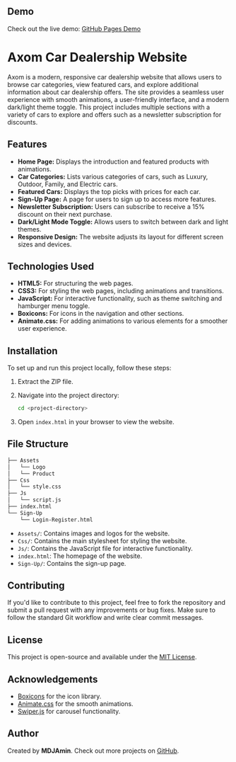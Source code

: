 ## Demo

Check out the live demo: [GitHub Pages Demo](https://mdjamin.github.io/Axom/)

# Axom Car Dealership Website

Axom is a modern, responsive car dealership website that allows users to browse car categories, view featured cars, and explore additional information about car dealership offers. The site provides a seamless user experience with smooth animations, a user-friendly interface, and a modern dark/light theme toggle. This project includes multiple sections with a variety of cars to explore and offers such as a newsletter subscription for discounts.

## Features

- **Home Page:** Displays the introduction and featured products with animations.
- **Car Categories:** Lists various categories of cars, such as Luxury, Outdoor, Family, and Electric cars.
- **Featured Cars:** Displays the top picks with prices for each car.
- **Sign-Up Page:** A page for users to sign up to access more features.
- **Newsletter Subscription:** Users can subscribe to receive a 15% discount on their next purchase.
- **Dark/Light Mode Toggle:** Allows users to switch between dark and light themes.
- **Responsive Design:** The website adjusts its layout for different screen sizes and devices.

## Technologies Used

- **HTML5:** For structuring the web pages.
- **CSS3:** For styling the web pages, including animations and transitions.
- **JavaScript:** For interactive functionality, such as theme switching and hamburger menu toggle.
- **Boxicons:** For icons in the navigation and other sections.
- **Animate.css:** For adding animations to various elements for a smoother user experience.

## Installation

To set up and run this project locally, follow these steps:

1. Extract the ZIP file.

2. Navigate into the project directory:

   ```bash
   cd <project-directory>
   ```

3. Open `index.html` in your browser to view the website.

## File Structure

```bash
├── Assets
│   └── Logo
│   └── Product
├── Css
│   └── style.css
├── Js
│   └── script.js
├── index.html
└── Sign-Up
    └── Login-Register.html
```

- `Assets/`: Contains images and logos for the website.
- `Css/`: Contains the main stylesheet for styling the website.
- `Js/`: Contains the JavaScript file for interactive functionality.
- `index.html`: The homepage of the website.
- `Sign-Up/`: Contains the sign-up page.

## Contributing

If you'd like to contribute to this project, feel free to fork the repository and submit a pull request with any improvements or bug fixes. Make sure to follow the standard Git workflow and write clear commit messages.

## License

This project is open-source and available under the [MIT License](LICENSE).

## Acknowledgements

- [Boxicons](https://boxicons.com/) for the icon library.
- [Animate.css](https://animate.style/) for the smooth animations.
- [Swiper.js](https://swiperjs.com/) for carousel functionality.

## Author

Created by **MDJAmin**. Check out more projects on [GitHub](https://github.com/MDJAmin).
